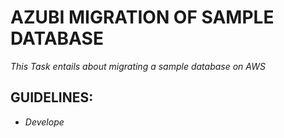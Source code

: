 # **AZUBI MIGRATION OF SAMPLE DATABASE**
*This Task entails about migrating a sample database on AWS*
## **GUIDELINES:**

- *Develope*
